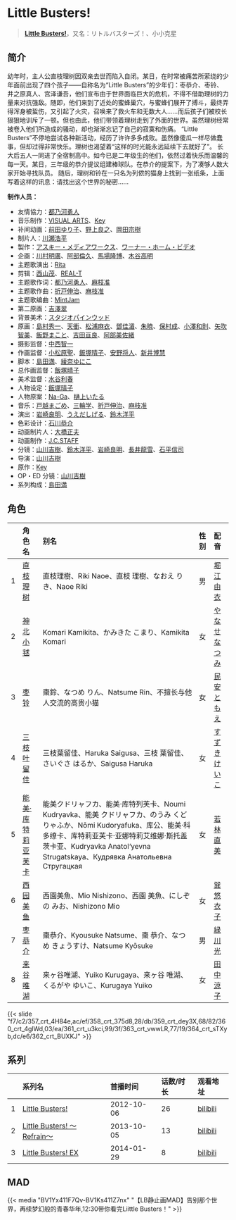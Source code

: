 # Little Busters!


> <u>**[Little Busters!](https://bgm.tv/subject/38040)**</u>，又名：リトルバスターズ！、小小克星

## 简介

幼年时，主人公直枝理树因双亲去世而陷入自闭。某日，在时常被痛苦所萦绕的少年面前出现了四个孩子——自称名为“Little Busters”的少年们：枣恭介、枣铃、井之原真人、宫泽谦吾，他们宣布由于世界面临巨大的危机，不得不借助理树的力量来对抗强敌。随即，他们来到了近处的蜜蜂巢穴，与蜜蜂们展开了搏斗，最终弄得浑身被蜇伤，又引起了火灾，召唤来了救火车和无数大人……而后孩子们被校长狠狠地训斥了一顿。但也由此，他们带领着理树走到了外面的世界。虽然理树经常被卷入他们所造成的骚动，却也渐渐忘记了自己的寂寞和伤痛。
“Little Busters”不停地尝试各种新活动，经历了许许多多成败。虽然像傻瓜一样尽做蠢事，但却过得非常快乐。理树也渴望着“这样的时光能永远延续下去就好了”。
长大后五人一同进了全宿制高中。如今已是二年级生的他们，依然过着快乐而温馨的每一天。某日，三年级的恭介提议组建棒球队。在恭介的提案下，为了凑够人数大家开始寻找队员。
随后，理树和铃在一只名为列侬的猫身上找到一张纸条，上面写着这样的讯息：请找出这个世界的秘密……

**制作人员：**
- 友情協力：[都乃河勇人](https://bgm.tv/person/6150)
- 音乐制作：[VISUAL ARTS](https://bgm.tv/person/2401)、[Key](https://bgm.tv/person/47)
- 补间动画：[前田ゆり子](https://bgm.tv/person/33690)、[野上良之](https://bgm.tv/person/32994)、[岡田宗樹](https://bgm.tv/person/35562)
- 制片人：[川瀬浩平](https://bgm.tv/person/6755)
- 製作：[アスキー・メディアワークス](https://bgm.tv/person/6140)、[ワーナー・ホーム・ビデオ](https://bgm.tv/person/7536)
- 企画：[川村明廣](https://bgm.tv/person/238)、[阿部倫久](https://bgm.tv/person/1355)、[馬場隆博](https://bgm.tv/person/35971)、[木谷高明](https://bgm.tv/person/1062)
- 主题歌演出：[Rita](https://bgm.tv/person/5742)
- 剪辑：[西山茂](https://bgm.tv/person/6004)、[REAL-T](https://bgm.tv/person/46772)
- 主题歌作词：[都乃河勇人](https://bgm.tv/person/6150)、[麻枝准](https://bgm.tv/person/1916)
- 主题歌作曲：[折戸伸治](https://bgm.tv/person/1915)、[麻枝准](https://bgm.tv/person/1916)
- 主题歌编曲：[MintJam](https://bgm.tv/person/14640)
- 第二原画：[吉澤翠](https://bgm.tv/person/26050)
- 背景美术：[スタジオパインウッド](https://bgm.tv/person/36664)
- 原画：[島村秀一](https://bgm.tv/person/1361)、[天衝](https://bgm.tv/person/3230)、[松浦麻衣](https://bgm.tv/person/6162)、[鄧佳湄](https://bgm.tv/person/28643)、[朱暁](https://bgm.tv/person/28644)、[保村成](https://bgm.tv/person/43143)、[小澤和則](https://bgm.tv/person/21362)、[矢吹智美](https://bgm.tv/person/43623)、[飯野まこと](https://bgm.tv/person/18772)、[吉田亘良](https://bgm.tv/person/12230)、[阿部美佐緒](https://bgm.tv/person/11377)
- 摄影监督：[中西智一](https://bgm.tv/person/3547)
- 作画监督：[小松原聖](https://bgm.tv/person/14438)、[飯塚晴子](https://bgm.tv/person/3313)、[安野将人](https://bgm.tv/person/13084)、[新井博慧](https://bgm.tv/person/21343)
- 脚本：[島田満](https://bgm.tv/person/1027)、[綾奈ゆにこ](https://bgm.tv/person/7345)
- 总作画监督：[飯塚晴子](https://bgm.tv/person/3313)
- 美术监督：[水谷利春](https://bgm.tv/person/13740)
- 人物设定：[飯塚晴子](https://bgm.tv/person/3313)
- 人物原案：[Na-Ga](https://bgm.tv/person/3795)、[樋上いたる](https://bgm.tv/person/2402)
- 音乐：[戸越まごめ](https://bgm.tv/person/1914)、[三輪学](https://bgm.tv/person/6974)、[折戸伸治](https://bgm.tv/person/1915)、[麻枝准](https://bgm.tv/person/1916)
- 演出：[岩崎良明](https://bgm.tv/person/150)、[うえだしげる](https://bgm.tv/person/502)、[鈴木洋平](https://bgm.tv/person/960)
- 色彩设计：[石川恭介](https://bgm.tv/person/3067)
- 动画制片人：[大橋正夫](https://bgm.tv/person/32582)
- 动画制作：[J.C.STAFF](https://bgm.tv/person/390)
- 分镜：[山川吉樹](https://bgm.tv/person/958)、[鈴木洋平](https://bgm.tv/person/960)、[岩崎良明](https://bgm.tv/person/150)、[長井龍雪](https://bgm.tv/person/3179)、[石平信司](https://bgm.tv/person/2148)
- 导演：[山川吉樹](https://bgm.tv/person/958)
- 原作：[Key](https://bgm.tv/person/47)
- OP・ED 分镜：[山川吉樹](https://bgm.tv/person/958)
- 系列构成：[島田満](https://bgm.tv/person/1027)

## 角色

|     |   角色名   |   别名  | 性别 |  配音  |
|:--- |:------  |:----      |:---  |:--   |
| 1 | [直枝理树](https://bgm.tv/character/357) | 直枝理樹、Riki Naoe、直枝 理樹、なおえ りき、Naoe Riki | 男 | [堀江由衣](https://bgm.tv/person/3970) |
| 2 | [神北小毬](https://bgm.tv/character/358) | Komari Kamikita、かみきた こまり、Kamikita Komari | 女 | [やなせなつみ](https://bgm.tv/person/4714) |
| 3 | [枣铃](https://bgm.tv/character/359) | 棗鈴、なつめ りん、Natsume Rin、不擅长与他人交流的高贵小猫 | 女 | [民安ともえ](https://bgm.tv/person/5900) |
| 4 | [三枝叶留佳](https://bgm.tv/character/360) | 三枝葉留佳、Haruka Saigusa、三枝 葉留佳、さいぐさ はるか、Saigusa Haruka | 女 | [すずきけいこ](https://bgm.tv/person/6275) |
| 5 | [能美·库特莉亚芙卡](https://bgm.tv/character/361) | 能美クドリャフカ、能美·库特列芙卡、Noumi Kudryavka、能美 クドリャフカ、のうみ くどりゃふか、Nōmi Kudoryafuka、库公、能美·科多缭卡、库特莉亚芙卡·亚娜特莉艾维娜·斯托盖茨卡亚、Kudryavka Anatol‘yevna Strugatskaya、Кудрявка Анатольевна Стругацкая | 女 | [若林直美](https://bgm.tv/person/3934) |
| 6 | [西园美鱼](https://bgm.tv/character/363) | 西園美魚、Mio Nishizono、西園 美魚、にしぞの みお、Nishizono Mio | 女 | [巽悠衣子](https://bgm.tv/person/5124) |
| 7 | [枣恭介](https://bgm.tv/character/364) | 棗恭介、Kyousuke Natsume、棗 恭介、なつめ きょうすけ、Natsume Kyōsuke | 男 | [緑川光](https://bgm.tv/person/3967) |
| 8 | [来谷唯湖](https://bgm.tv/character/362) | 来ヶ谷唯湖、Yuiko Kurugaya、来ヶ谷 唯湖、くるがや ゆいこ、Kurugaya Yuiko | 女 | [田中涼子](https://bgm.tv/person/4832) |

{{< slide "f7/c2/357_crt_4H84e,ac/ef/358_crt_375d8,28/db/359_crt_dey3X,68/82/360_crt_4glWd,03/ea/361_crt_u3kci,99/3f/363_crt_vwwLR,77/19/364_crt_sTXyb,dc/e6/362_crt_BUXKJ" >}}

## 系列

|     |   系列名   |   首播时间  | 话数/时长  | 观看地址 |
|:---  |:------    |:----      |:---       |:---  |
| 1 |[Little Busters!](https://bgm.tv/subject/38040)| 2012-10-06 | 26 | [bilibili](https://www.bilibili.com/bangumi/play/ep82086)  |
| 2 |[Little Busters! 〜Refrain〜](https://bgm.tv/subject/69484)| 2013-10-05 | 13 | [bilibili](https://www.bilibili.com/bangumi/play/ss3570)  |
| 3 |[Little Busters! EX](https://bgm.tv/subject/83737)| 2014-01-29 | 8 | [bilibili](https://www.bilibili.com/bangumi/play/ss3571)  |


## MAD

{{< media  "BV1Yx411F7Qv-BV1Ks411Z7nx"
"【LB静止画MAD】告别那个世界，再续梦幻般的青春华年,12:30带你看完Liittle Busters！"  >}}
